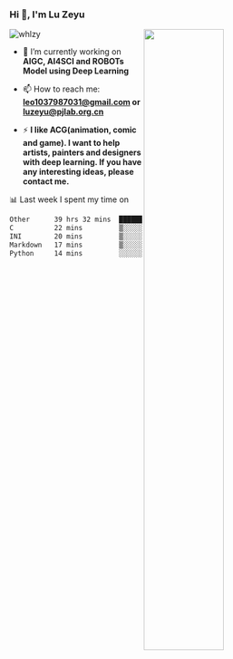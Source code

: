 ### Hi 👋, I'm Lu Zeyu

<img src="https://komarev.com/ghpvc/?username=whlzy&label=Profile%20views&color=0e75b6&style=flat" alt="whlzy" />
<img align="right" width="53%" src="https://github-readme-stats.vercel.app/api?username=whlzy&show_icons=true">

- 🔭 I’m currently working on **AIGC, AI4SCI and ROBOTs Model using Deep Learning**

- 📫 How to reach me: **leo1037987031@gmail.com or luzeyu@pjlab.org.cn**

- ⚡ **I like ACG(animation, comic and game). I want to help artists, painters and designers with deep learning. If you have any interesting ideas, please contact me.**

📊 Last week I spent my time on

<!--START_SECTION:waka-->

```txt
Other      39 hrs 32 mins  ████████████████████████▒   96.68 %
C          22 mins         ▒░░░░░░░░░░░░░░░░░░░░░░░░   00.90 %
INI        20 mins         ▒░░░░░░░░░░░░░░░░░░░░░░░░   00.83 %
Markdown   17 mins         ▒░░░░░░░░░░░░░░░░░░░░░░░░   00.71 %
Python     14 mins         ░░░░░░░░░░░░░░░░░░░░░░░░░   00.60 %
```

<!--END_SECTION:waka-->

